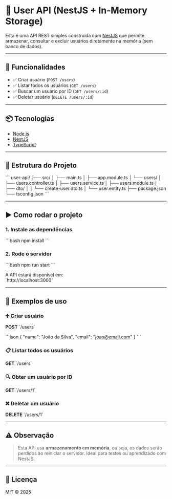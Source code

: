 # 🧠 User API (NestJS + In-Memory Storage)

Esta é uma API REST simples construída com [NestJS](https://nestjs.com/) que permite armazenar, consultar e excluir usuários diretamente na memória (sem banco de dados).

---

## 🚀 Funcionalidades

- ✅ Criar usuário (`POST /users`)
- ✅ Listar todos os usuários (`GET /users`)
- ✅ Buscar um usuário por ID (`GET /users/:id`)
- ✅ Deletar usuário (`DELETE /users/:id`)

---

## 📦 Tecnologias

- [Node.js](https://nodejs.org/)
- [NestJS](https://nestjs.com/)
- [TypeScript](https://www.typescriptlang.org/)

---

## 📁 Estrutura do Projeto

\`\`\`
user-api/
├── src/
│   ├── main.ts
│   ├── app.module.ts
│   └── users/
│       ├── users.controller.ts
│       ├── users.service.ts
│       ├── users.module.ts
│       ├── dto/
│       │   └── create-user.dto.ts
│       └── user.entity.ts
├── package.json
└── tsconfig.json
\`\`\`

---

## ▶️ Como rodar o projeto

### 1. Instale as dependências

\`\`\`bash
npm install
\`\`\`

### 2. Rode o servidor

\`\`\`bash
npm run start
\`\`\`

A API estará disponível em:  
\`http://localhost:3000\`

---

## 🧪 Exemplos de uso

### ➕ Criar usuário

**POST** \`/users\`

\`\`\`json
{
  "name": "João da Silva",
  "email": "joao@email.com"
}
\`\`\`

### 📋 Listar todos os usuários

**GET** \`/users\`

### 🔍 Obter um usuário por ID

**GET** \`/users/1\`

### ❌ Deletar um usuário

**DELETE** \`/users/1\`

---

## ⚠️ Observação

> Esta API usa **armazenamento em memória**, ou seja, os dados serão perdidos ao reiniciar o servidor. Ideal para testes ou aprendizado com NestJS.

---

## 📃 Licença

MIT © 2025
